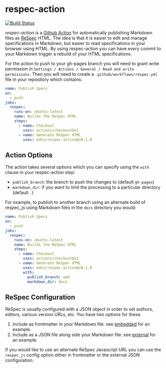 # respec-action

[![Build Status](https://github.com/edsu/respec-action/workflows/tests/badge.svg)](https://github.com/edsu/respec-action/actions/workflows/main.yml)

*respec-action* is a [Github Action] for automatically publishing Markdown files as [ReSpec] HTML. The idea is that it is easier to edit and manage specifications in Markdown, but easier to read specifications in your browser using HTML. By using respec-action you can have every commit to your Markdown trigger a rebuild of your HTML specifications.

For the action to push to your gh-pages branch you will need to grant write permission in `Settings / Actions / General / Read and write permissions`. Then you will need to create a `.github/workflows/respec.yml` file in your repository which contains:

```yaml
name: Publish Specs
on:
  - push
jobs:
  respec:
    runs-on: ubuntu-latest
    name: Builds the ReSpec HTML
    steps:
      - name: Checkout
        uses: actions/checkout@v2
      - name: Generate ReSpec HTML
        uses: edsu/respec-action@v0.1.0
```

## Action Options

The action takes several options which you can specify using the `with` clause in your respec-action step:

* `publish_branch`: the branch to push the changes to (default `gh-pages`)
* `markdown_dir`: if you want to limit the processing to a particular directory (default `.`)

For example, to publish to another branch using an alternate build of respec_js
using Markdown files in the `docs` directory you would:

```yaml
name: Publish Specs
on:
  - push
jobs:
  respec:
    runs-on: ubuntu-latest
    name: Builds the ReSpec HTML
    steps:
      - name: Checkout
        uses: actions/checkout@v2
      - name: Generate ReSpec HTML
        uses: edsu/respec-action@v0.1.0
        with:
          publish_branch: web
          markdown_dir: docs
```

## ReSpec Configuration

ReSpec is usually configured with a JSON object in order to set authors, editors, various version URLs, etc. You have two options for these.

1. Include as frontmatter in your Markdown file: see [embedded] for an example.
2. Include as a JSON file along side your Markdown file: see [external] for an example.

If you would like to use an alternate ReSpec Javascript URL you can use the `respec_js` config option either in frontmatter or the external JSON configuration.

[ReSpec]: https://respec.org/docs/
[Github Action]: https://docs.github.com/en/actions
[external]: https://raw.githubusercontent.com/edsu/respec-action/main/test-data/embedded/index.md
[embedded]: https://github.com/edsu/respec-action/tree/main/test-data/external
